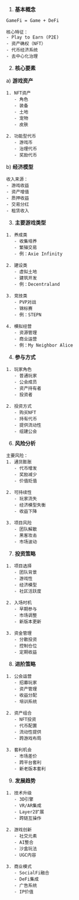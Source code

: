 
1. **基本概念**
```plaintext
GameFi = Game + DeFi

核心特征：
- Play to Earn (P2E)
- 资产确权（NFT）
- 代币经济系统
- 去中心化治理

```
2. **核心要素**
   
a) **游戏资产**
```
1. NFT资产
   - 角色
   - 装备
   - 土地
   - 宠物
   - 皮肤

2. 功能型代币
   - 游戏币
   - 治理代币
   - 奖励代币
```

b) **经济模型**
```
收入来源：
- 游戏收益
- 资产增值
- 质押收益
- 交易分红
- 租赁收入
```
3. **主要游戏类型**
```
1. 养成类
   - 收集培养
   - 繁殖交易
   - 例：Axie Infinity

2. 建设类
   - 虚拟土地
   - 建筑开发
   - 例：Decentraland

3. 竞技类
   - PVP对战
   - 锦标赛
   - 例：STEPN

4. 模拟经营
   - 资源管理
   - 商业运营
   - 例：My Neighbor Alice
```
4. **参与方式**
```
1. 玩家角色
   - 普通玩家
   - 公会成员
   - 资产持有者
   - 投资者

2. 投资方式
   - 购买NFT
   - 持有代币
   - 提供流动性
   - 组建公会
```

6. **风险分析**

```plaintext
主要风险：
1. 通货膨胀
   - 代币增发
   - 奖励减少
   - 价值贬值

2. 可持续性
   - 玩家流失
   - 经济模型失衡
   - 收益下降

3. 项目风险
   - 团队解散
   - 黑客攻击
   - 市场波动
```

7. **投资策略**

```plaintext
1. 项目选择
   - 团队背景
   - 游戏性
   - 经济模型
   - 社区活跃度

2. 入场时机
   - 早期参与
   - 市场调整
   - 新版本更新

3. 资金管理
   - 分散投资
   - 控制仓位
   - 定期收益
```

8. **进阶策略**

```plaintext
1. 公会运营
   - 招募玩家
   - 资产管理
   - 收益分配
   - 培训系统

2. 资产组合
   - NFT投资
   - 代币配置
   - 流动性提供
   - 跨游戏布局

3. 套利机会
   - 市场差价
   - 跨平台套利
   - 新老版本套利
```

9. **发展趋势**

```plaintext
1. 技术升级
   - 3D引擎
   - VR/AR集成
   - Layer2扩展
   - 跨链互操作

2. 游戏创新
   - 社交元素
   - AI整合
   - 沙盒玩法
   - UGC内容

3. 商业模式
   - SocialFi融合
   - DeFi集成
   - 广告系统
   - IP价值
```
